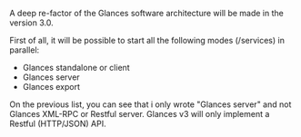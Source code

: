 A deep re-factor of the Glances software architecture will be made in the version 3.0.

First of all, it will be possible to start all the following modes (/services) in parallel:
- Glances standalone or client
- Glances server
- Glances export

On the previous list, you can see that i only wrote "Glances server" and not Glances XML-RPC or Restful server. Glances v3 will only implement a Restful (HTTP/JSON) API.


 